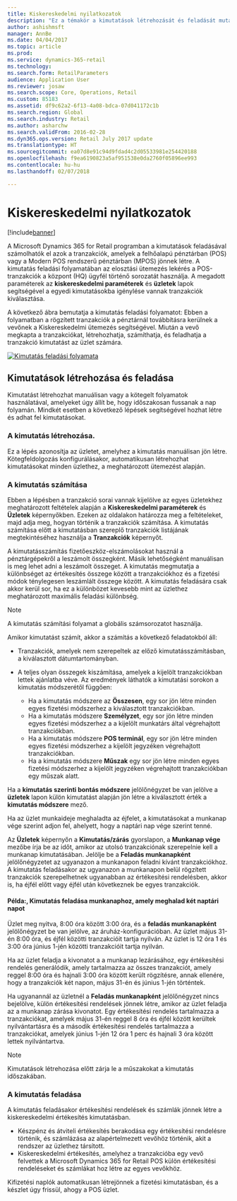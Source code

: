 ```yaml
---
title: Kiskereskedelmi nyilatkozatok
description: "Ez a témakör a kimutatások létrehozását és feladását mutatja be."
author: ashishmsft
manager: AnnBe
ms.date: 04/04/2017
ms.topic: article
ms.prod: 
ms.service: dynamics-365-retail
ms.technology: 
ms.search.form: RetailParameters
audience: Application User
ms.reviewer: josaw
ms.search.scope: Core, Operations, Retail
ms.custom: 85183
ms.assetid: df9c62a2-6f13-4a08-bdca-07d041172c1b
ms.search.region: Global
ms.search.industry: Retail
ms.author: asharchw
ms.search.validFrom: 2016-02-28
ms.dyn365.ops.version: Retail July 2017 update
ms.translationtype: HT
ms.sourcegitcommit: ea07d8e91c94d9fdad4c2d05533981e254420188
ms.openlocfilehash: f9ea6190823a5af951538e0da2760f05896ee993
ms.contentlocale: hu-hu
ms.lasthandoff: 02/07/2018

---
```


# <a name="retail-statements"></a>Kiskereskedelmi nyilatkozatok

[!include[banner](includes/banner.md)]

A Microsoft Dynamics 365 for Retail programban a kimutatások feladásával számolhatók el azok a tranzakciók, amelyek a felhőalapú pénztárban (POS) vagy a Modern POS rendszerű pénztárban (MPOS) jönnek létre. A kimutatás feladási folyamatában az elosztási ütemezés lekérés a POS-tranzakciók a központ (HQ) ügyfél történő sorozatát használja. A megadott paraméterek az **kiskereskedelmi paraméterek** és **üzletek** lapok segítségével a egyedi kimutatásokba igénylése vannak tranzakciók kiválasztása.  

A következő ábra bemutatja a kimutatás feladási folyamatot: Ebben a folyamatban a rögzített tranzakciók a pénztárnál továbbításra kerülnek a vevőnek a Kiskereskedelmi ütemezés segítségével. Miután a vevő megkapta a tranzakciókat, létrehozhatja, számíthatja, és feladhatja a tranzakció kimutatást az üzlet számára. 

[![Kimutatás feladási folyamata](./media/retail-statements.png)](./media/retail-statements.png)

## <a name="creating-and-posting-statements"></a>Kimutatások létrehozása és feladása
Kimutatást létrehozhat manuálisan vagy a kötegelt folyamatok használatával, amelyeket úgy állít be, hogy időszakosan fussanak a nap folyamán. Mindkét esetben a következő lépések segítségével hozhat létre és adhat fel kimutatásokat.

###  <a name="create-the-statement"></a>A kimutatás létrehozása.
Ez a lépés azonosítja az üzletet, amelyhez a kimutatás manuálisan jön létre. Kötegfeldolgozás konfigurálásakor, automatikusan létrehozhat kimutatásokat minden üzlethez, a meghatározott ütemezést alapján. 

### <a name="calculate-the-statement"></a>A kimutatás számítása
Ebben a lépésben a tranzakció sorai vannak kijelölve az egyes üzletekhez meghatározott feltételek alapján a **Kiskereskedelmi paraméterek** és **Üzletek** képernyőkben. Ezeken az oldalakon határozza meg a feltételeket, majd adja meg, hogyan történik a tranzakciók számítása. A kimutatás számítása előtt a kimutatásban szereplő tranzakciók listájának megtekintéséhez használja a **Tranzakciók** képernyőt. 

A kimutatásszámítás fizetőeszköz-elszámolásokat használ a pénztárgépekről a leszámolt összegként. Másik lehetőségként manuálisan is meg lehet adni a leszámolt összeget. A kimutatás megmutatja a különbséget az értékesítés összege között a tranzakciókhoz és a fizetési módok ténylegesen leszámlált összege között. A kimutatás feladására csak akkor kerül sor, ha ez a különbözet kevesebb mint az üzlethez meghatározott maximális feladási különbség. 

> [!NOTE]
> A kimutatás számítási folyamat a globális számsorozatot használja.

Amikor kimutatást számít, akkor a számítás a következő feladatokból áll:

- Tranzakciók, amelyek nem szerepeltek az előző kimutatásszámításban, a kiválasztott dátumtartományban. 
- A teljes olyan összegek kiszámítása, amelyek a kijelölt tranzakciókban lettek ajánlatba véve. Az eredmények láthatók a kimutatási sorokon a kimutatás módszerétől függően:

  - Ha a kimutatás módszere az **Összesen**, egy sor jön létre minden egyes fizetési módszerhez a kiválasztott tranzakciókban. 
  - Ha a kimutatás módszere **Személyzet**, egy sor jön létre minden egyes fizetési módszerhez a a kijelölt munkatárs által végrehajtott tranzakciókban. 
  - Ha a kimutatás módszere **POS terminál**, egy sor jön létre minden egyes fizetési módszerhez a kijelölt jegyzéken végrehajtott tranzakciókban. 
  - Ha a kimutatás módszere **Műszak** egy sor jön létre minden egyes fizetési módszerhez a kijelölt jegyzéken végrehajtott tranzakciókban egy műszak alatt.

Ha a **kimutatás szerinti bontás módszere** jelölőnégyzet be van jelölve a **üzletek** lapon külön kimutatást alapján jön létre a kiválasztott érték a **kimutatás módszere** mező.

Ha az üzlet munkaideje meghaladta az éjfelet, a kimutatásokat a munkanap vége szerint adjon fel, ahelyett, hogy a naptári nap vége szerint tenné. 

Az **Üzletek** képernyőn a **Kimutatás/zárás** gyorslapon, a **Munkanap vége** mezőbe írja be az időt, amikor az utolsó tranzakciónak szerepelnie kell a munkanap kimutatásában. Jelölje be a **Feladás munkanapként** jelölőnégyzetet az ugyanazon a munkanapon feladni kívánt tranzakciókhoz. A kimutatás feladásakor az ugyanazon a munkanapon belül rögzített tranzakciók szerepelhetnek ugyanabban az értékesítési rendelésben, akkor is, ha éjfél előtt vagy éjfél után következnek be egyes tranzakciók. 

#### <a name="example-post-a-statement-for-a-business-day-that-extends-over-two-calendar-days"></a>Példa:, Kimutatás feladása munkanaphoz, amely meghalad két naptári napot 

Üzlet meg nyitva, 8:00 óra között 3:00 óra, és a **feladás munkanapként** jelölőnégyzet be van jelölve, az áruház-konfigurációban. Az üzlet május 31-én 8:00 óra, és éjfél közötti tranzakcióit tartja nyilván. Az üzlet is 12 óra 1 és 3:00 óra június 1-jén közötti tranzakcióit tartja nyilván. 

Ha az üzlet feladja a kivonatot a a munkanap lezárásához, egy értékesítési rendelés generálódik, amely tartalmazza az összes tranzakciót, amely reggel 8:00 óra és hajnali 3:00 óra között került rögzítésre, annak ellenére, hogy a tranzakciók két napon, május 31-én és június 1-jén történtek. 

Ha ugyanannál az üzletnél a **Feladás munkanapként** jelölőnégyzet nincs bejelölve, külön értékesítési rendelések jönnek létre, amikor az üzlet feladja az a munkanap zárása kivonatot. Egy értékesítési rendelés tartalmazza a tranzakciókat, amelyek május 31-én reggel 8 óra és éjfél között kerültek nyilvántartásra és a második értékesítési rendelés tartalmazza a tranzakciókat, amelyek június 1-jén 12 óra 1 perc és hajnali 3 óra között lettek nyilvántartva.
 
> [!NOTE]
> Kimutatások létrehozása előtt zárja le a műszakokat a kimutatás időszakában. 

### <a name="post-the-statement"></a>A kimutatás feladása
A kimutatás feladásakor értékesítési rendelések és számlák jönnek létre a kiskereskedelmi értékesítés kimutatásban.

- Készpénz és átviteli értékesítés berakodása egy értékesítési rendelésre történik, és számlázása az alapértelmezett vevőhöz történik, akit a rendszer az üzlethez társított. 
- Kiskereskedelmi értékesítés, amelyhez a tranzakcióba egy vevő felvettek a Microsoft Dynamics 365 for Retail POS külön értékesítési rendeléseket és számlákat hoz létre az egyes vevőkhöz. 

Kifizetési naplók automatikusan létrejönnek a fizetési kimutatásban, és a készlet úgy frissül, ahogy a POS üzlet.

